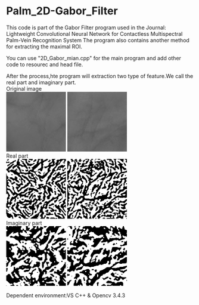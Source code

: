 # Palm_2D-Gabor_Filter
This code is part of the Gabor Filter program used in the Journal: 
Lightweight Convolutional Neural Network for Contactless Multispectral Palm-Vein Recognition System
The program also contains another method for extracting the maximal ROI.

You can use "2D_Gabor_mian.cpp" for the main program and add other code to resourec and head file.

After the process,hte program will extraction two type of feature.We call the real part and imaginary part.  
Original image  
![image](https://github.com/t107618006/Palm_2D-Gabor_Filter/blob/main/Norm_ROI_001_l_850_01.png)
![image](https://github.com/t107618006/Palm_2D-Gabor_Filter/blob/main/Norm_ROI_005_l_850_01.png)  
Real part   
![image](https://github.com/t107618006/Palm_2D-Gabor_Filter/blob/main/norm_gabor_real_001_l_850_01.png)
![image](https://github.com/t107618006/Palm_2D-Gabor_Filter/blob/main/norm_gabor_real_005_l_850_01.png)  
Imaginary part  
![image](https://github.com/t107618006/Palm_2D-Gabor_Filter/blob/main/norm_gabor_imaginary_001_l_850_01.png)
![image](https://github.com/t107618006/Palm_2D-Gabor_Filter/blob/main/norm_gabor_imaginary_005_l_850_01.png)  


Dependent environment:VS C++ & Opencv 3.4.3
